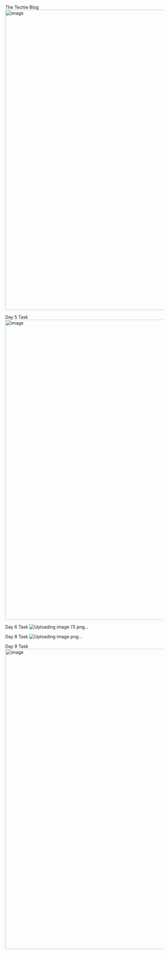 The Techie Blog
<img width="960" alt="image" src="https://github.com/RanjithaIyyanar/ReactJSTraining/assets/87688314/86fb4cec-65bb-4d4c-b562-ac5a2554b660">

Day 5 Task
<img width="960" alt="image" src="https://github.com/RanjithaIyyanar/ReactJSTraining/assets/87688314/aa80aa5c-2953-48bb-b77c-b4c6bc8fcc12">

Day 6 Task
![Uploading image (1).png…]()

Day 8 Task
![Uploading image.png…]()

Day 9 Task
<img width="960" alt="image" src="https://github.com/RanjithaIyyanar/ReactJSTraining/assets/87688314/1fef348d-97b5-400a-8ee1-99dd20d2df50">

